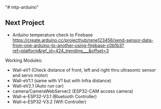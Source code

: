"# mtp-arduino" 

## Next Project
- Arduino temperature check to Firebase https://create.arduino.cc/projecthub/rene123456/send-sensor-data-from-one-arduino-to-another-using-firebase-c0b1b3?ref=platform&ref_id=424_trending___&offset=3

Working Modules:
- Wall-eV1 (Check distance of front, left and right thru ultrasonic sensor and servo motor)
- Wall-eV1.1 (same with V1 but with Infra distance)
- Wall-eV2.1 (Auto run car)
- camera/CameraWebServer2 (ESP32-CAM access camera)
- Wall-e-ESP32-V3.1 (Bluetooth Controller)
- Wall-e-ESP32-V3.2 (Wifi Controller)
